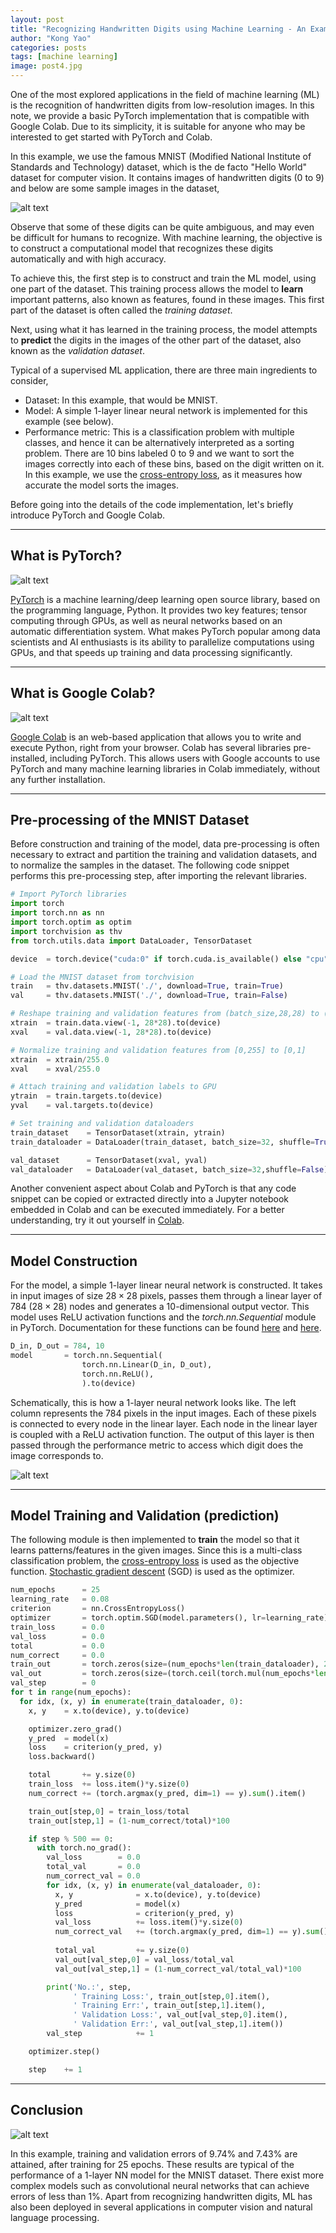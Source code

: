 ```yaml
---
layout: post
title: "Recognizing Handwritten Digits using Machine Learning - An Example in PyTorch and Colab"
author: "Kong Yao"
categories: posts
tags: [machine learning]
image: post4.jpg
---
```

One of the most explored applications in the field of machine learning (ML) is the recognition of handwritten digits from low-resolution images. In this note, we provide a basic PyTorch implementation that is compatible with Google Colab. Due to its simplicity, it is suitable for anyone who may be interested to get started with PyTorch and Colab.

In this example, we use the famous MNIST (Modified National Institute of Standards and Technology) dataset, which is the de facto "Hello World" dataset for computer vision. It contains images of handwritten digits ($0$ to $9$) and below are some sample images in the dataset,

![alt text](/assets/img/post4/sample_mnist.PNG "MNIST samples")

Observe that some of these digits can be quite ambiguous, and may even be difficult for humans to recognize. With machine learning, the objective is to construct a computational model that recognizes these digits automatically and with high accuracy.

To achieve this, the first step is to construct and train the ML model, using one part of the dataset. This training process allows the model to **learn** important patterns, also known as features, found in these images. This first part of the dataset is often called the *training dataset*. 

Next, using what it has learned in the training process, the model attempts to **predict** the digits in the images of the other part of the dataset, also known as the *validation dataset*.

Typical of a supervised ML application, there are three main ingredients to consider,

- Dataset: In this example, that would be MNIST.
- Model: A simple 1-layer linear neural network is implemented for this example (see below).
- Performance metric: This is a classification problem with multiple classes, and hence it can be alternatively interpreted as a sorting problem. There are 10 bins labeled $0$ to $9$ and we want to sort the images correctly into each of these bins, based on the digit written on it. In this example, we use the [cross-entropy loss](https://pytorch.org/docs/stable/generated/torch.nn.CrossEntropyLoss.html), as it measures how accurate the model sorts the images.

Before going into the details of the code implementation, let's briefly introduce PyTorch and Google Colab.

---

## What is PyTorch?

![alt text](/assets/img/post4/torch_logo.png "Pytorch")

[PyTorch](https://pytorch.org/) is a machine learning/deep learning open source library, based on the programming language, Python. It provides two key features; tensor computing through GPUs, as well as neural networks based on an automatic differentiation system. What makes PyTorch popular among data scientists and AI enthusiasts is its ability to parallelize computations using GPUs, and that speeds up training and data processing significantly.


---

## What is Google Colab?

![alt text](/assets/img/post4/colab_logo.png "Google Colab")

[Google Colab](https://colab.research.google.com/) is an web-based application that allows you to write and execute Python, right from your browser. Colab has several libraries pre-installed, including PyTorch. This allows users with Google accounts to use PyTorch and many machine learning libraries in Colab immediately, without any further installation.

---

## Pre-processing of the MNIST Dataset
Before construction and training of the model, data pre-processing is often necessary to extract and partition the training and validation datasets, and to normalize the samples in the dataset. The following code snippet performs this pre-processing step, after importing the relevant libraries. 

```python
# Import PyTorch libraries
import torch
import torch.nn as nn
import torch.optim as optim
import torchvision as thv
from torch.utils.data import DataLoader, TensorDataset

device  = torch.device("cuda:0" if torch.cuda.is_available() else "cpu")

# Load the MNIST dataset from torchvision
train   = thv.datasets.MNIST('./', download=True, train=True)
val     = thv.datasets.MNIST('./', download=True, train=False)

# Reshape training and validation features from (batch_size,28,28) to (batch_size,28*28) and attach to GPU
xtrain  = train.data.view(-1, 28*28).to(device)
xval    = val.data.view(-1, 28*28).to(device)

# Normalize training and validation features from [0,255] to [0,1] 
xtrain  = xtrain/255.0
xval    = xval/255.0

# Attach training and validation labels to GPU
ytrain  = train.targets.to(device)
yval    = val.targets.to(device)

# Set training and validation dataloaders 
train_dataset    = TensorDataset(xtrain, ytrain)
train_dataloader = DataLoader(train_dataset, batch_size=32, shuffle=True)

val_dataset      = TensorDataset(xval, yval)
val_dataloader   = DataLoader(val_dataset, batch_size=32,shuffle=False)
```

Another convenient aspect about Colab and PyTorch is that any code snippet can be copied or extracted directly into a Jupyter notebook embedded in Colab and can be executed immediately. For a better understanding, try it out yourself in [Colab](https://colab.research.google.com/).

----

## Model Construction
For the model, a simple 1-layer linear neural network is constructed. It takes in input images of size $28\times28$ pixels, passes them through a linear layer of $784$ ($28 \times 28$) nodes and generates a 10-dimensional output vector. This model uses ReLU activation functions and the *torch.nn.Sequential* module in PyTorch. Documentation for these functions can be found [here](https://pytorch.org/docs/stable/generated/torch.nn.ReLU.html) and [here](https://pytorch.org/docs/stable/generated/torch.nn.Sequential.html).

```python
D_in, D_out = 784, 10
model       = torch.nn.Sequential(
                torch.nn.Linear(D_in, D_out),
                torch.nn.ReLU(),
                ).to(device)
```

Schematically, this is how a 1-layer neural network looks like. The left column represents the 784 pixels in the input images. Each of these pixels is connected to every node in the linear layer. Each node in the linear layer is coupled with a ReLU activation function. The output of this layer is then passed through the performance metric to access which digit does the image corresponds to. 

![alt text](/assets/img/post4/1layer_nn.PNG "1-layer NN 2")

---

## Model Training and Validation (prediction)
The following module is then implemented to **train** the model so that it learns patterns/features in the given images. Since this is a multi-class classification problem, the [cross-entropy loss](https://pytorch.org/docs/stable/generated/torch.nn.CrossEntropyLoss.html) is used as the objective function. [Stochastic gradient descent](https://pytorch.org/docs/stable/optim.html?highlight=sgd%20optim#torch.optim.SGD) (SGD) is used as the optimizer. 

```python
num_epochs      = 25
learning_rate   = 0.08
criterion       = nn.CrossEntropyLoss()
optimizer       = torch.optim.SGD(model.parameters(), lr=learning_rate)
train_loss      = 0.0
val_loss        = 0.0
total           = 0.0
num_correct     = 0.0
train_out       = torch.zeros(size=(num_epochs*len(train_dataloader), 2))
val_out         = torch.zeros(size=(torch.ceil(torch.mul(num_epochs*len(train_dataloader),0.002)).type(torch.int32), 2))
val_step        = 0
for t in range(num_epochs):
  for idx, (x, y) in enumerate(train_dataloader, 0):
    x, y    = x.to(device), y.to(device)

    optimizer.zero_grad()      
    y_pred  = model(x)
    loss    = criterion(y_pred, y)
    loss.backward()

    total       += y.size(0)
    train_loss  += loss.item()*y.size(0)
    num_correct += (torch.argmax(y_pred, dim=1) == y).sum().item()

    train_out[step,0] = train_loss/total
    train_out[step,1] = (1-num_correct/total)*100

    if step % 500 == 0:
      with torch.no_grad():
        val_loss        = 0.0
        total_val       = 0.0
        num_correct_val = 0.0
        for idx, (x, y) in enumerate(val_dataloader, 0):
          x, y              = x.to(device), y.to(device)
          y_pred            = model(x)
          loss              = criterion(y_pred, y)          
          val_loss          += loss.item()*y.size(0)
          num_correct_val   += (torch.argmax(y_pred, dim=1) == y).sum().item()
          
          total_val         += y.size(0)
          val_out[val_step,0] = val_loss/total_val
          val_out[val_step,1] = (1-num_correct_val/total_val)*100

        print('No.:', step, 
              ' Training Loss:', train_out[step,0].item(),
              ' Training Err:', train_out[step,1].item(), 
              ' Validation Loss:', val_out[val_step,0].item(), 
              ' Validation Err:', val_out[val_step,1].item())
        val_step            += 1

    optimizer.step()

    step    += 1
```    
---

## Conclusion

![alt text](/assets/img/post4/post4_train_valid_error.PNG "Training and Validation errors")

In this example, training and validation errors of $9.74\%$ and $7.43\%$ are attained, after training for $25$ epochs. These results are typical of the performance of a 1-layer NN model for the MNIST dataset. There exist more complex models such as convolutional neural networks that can achieve errors of less than $1\%$. Apart from recognizing handwritten digits, ML has also been deployed in several applications in computer vision and natural language processing.



  
